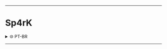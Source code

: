 <hr>

<h1>Sp4rK</h1>
<details>
    <summary>🌐 PT-BR</summary>
    <h3>Sp4rK é uma tool feita em Python, ela tem 2 funções, a função CheckPort que basicamente você passa um IP e uma PORTA e ela te mostra se essa porta esta aberta ou não, e a função PortScan que no caso ela realiza um scan no IP e mostra as portas abertas segundo a lista de portas definidas no codigo fonte</h3>
    <h1>Modo de uso: (Debian e derivados)</h1>

 
   ```
    apt install python -y
    apt install python2 -y
    apt install python3 -y
    apt install python3-pip -y
    apt install git -y
    git clone https://github.com/Black-Hell-Team/Sp4rK
    cd Sp4rK
    python3 main.py

    ```
</details>
<details>
    <summary>🌐 EN-US</summary>
    <h3>Sp4rK is a tool made in Python, it has 2 functions, the CheckPort function that basically you pass an IP and a DOOR and it shows you if that door is open or not, and the PortScan function that in this case it performs a scan on the IP and shows the open ports according to the list of ports defined in the source code</h3>
    <h1>How to use: (Debian and derivatives)</h1>

 
   ```
    apt install python -y
    apt install python2 -y
    apt install python3 -y
    apt install git -y
    git clone https://github.com/Black-Hell-Team/Sp4rK
    cd Sp4rK
    python3 main.py

    ```
</details>

<hr>
